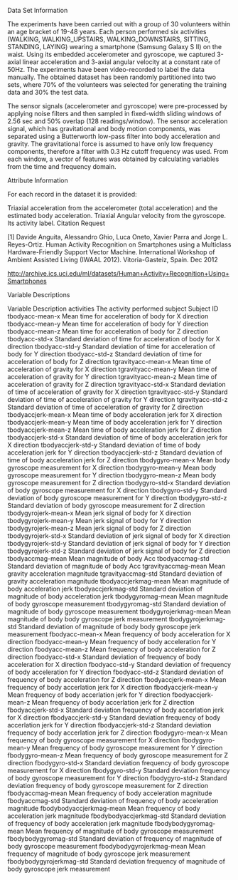 Data Set Information

The experiments have been carried out with a group of 30 volunteers within an age bracket of 19-48 years. Each person performed six activities (WALKING, WALKING_UPSTAIRS, WALKING_DOWNSTAIRS, SITTING, STANDING, LAYING) wearing a smartphone (Samsung Galaxy S II) on the waist. Using its embedded accelerometer and gyroscope, we captured 3-axial linear acceleration and 3-axial angular velocity at a constant rate of 50Hz. The experiments have been video-recorded to label the data manually. The obtained dataset has been randomly partitioned into two sets, where 70% of the volunteers was selected for generating the training data and 30% the test data.

The sensor signals (accelerometer and gyroscope) were pre-processed by applying noise filters and then sampled in fixed-width sliding windows of 2.56 sec and 50% overlap (128 readings/window). The sensor acceleration signal, which has gravitational and body motion components, was separated using a Butterworth low-pass filter into body acceleration and gravity. The gravitational force is assumed to have only low frequency components, therefore a filter with 0.3 Hz cutoff frequency was used. From each window, a vector of features was obtained by calculating variables from the time and frequency domain.

Attribute Information

For each record in the dataset it is provided:

Triaxial acceleration from the accelerometer (total acceleration) and the estimated body acceleration.
Triaxial Angular velocity from the gyroscope.
Its activity label.
Citation Request

[1] Davide Anguita, Alessandro Ghio, Luca Oneto, Xavier Parra and Jorge L. Reyes-Ortiz. Human Activity Recognition on Smartphones using a Multiclass Hardware-Friendly Support Vector Machine. International Workshop of Ambient Assisted Living (IWAAL 2012). Vitoria-Gasteiz, Spain. Dec 2012

http://archive.ics.uci.edu/ml/datasets/Human+Activity+Recognition+Using+Smartphones

Variable Descriptions

Variable	Description
activities	The activity performed
subject	Subject ID
tbodyacc-mean-x	Mean time for acceleration of body for X direction
tbodyacc-mean-y	Mean time for acceleration of body for Y direction
tbodyacc-mean-z	Mean time for acceleration of body for Z direction
tbodyacc-std-x	Standard deviation of time for acceleration of body for X direction
tbodyacc-std-y	Standard deviation of time for acceleration of body for Y direction
tbodyacc-std-z	Standard deviation of time for acceleration of body for Z direction
tgravityacc-mean-x	Mean time of acceleration of gravity for X direction
tgravityacc-mean-y	Mean time of acceleration of gravity for Y direction
tgravityacc-mean-z	Mean time of acceleration of gravity for Z direction
tgravityacc-std-x	Standard deviation of time of acceleration of gravity for X direction
tgravityacc-std-y	Standard deviation of time of acceleration of gravity for Y direction
tgravityacc-std-z	Standard deviation of time of acceleration of gravity for Z direction
tbodyaccjerk-mean-x	Mean time of body acceleration jerk for X direction
tbodyaccjerk-mean-y	Mean time of body acceleration jerk for Y direction
tbodyaccjerk-mean-z	Mean time of body acceleration jerk for Z direction
tbodyaccjerk-std-x	Standard deviation of time of body acceleration jerk for X direction
tbodyaccjerk-std-y	Standard deviation of time of body acceleration jerk for Y direction
tbodyaccjerk-std-z	Standard deviation of time of body acceleration jerk for Z direction
tbodygyro-mean-x	Mean body gyroscope measurement for X direction
tbodygyro-mean-y	Mean body gyroscope measurement for Y direction
tbodygyro-mean-z	Mean body gyroscope measurement for Z direction
tbodygyro-std-x	Standard deviation of body gyroscope measurement for X direction
tbodygyro-std-y	Standard deviation of body gyroscope measurement for Y direction
tbodygyro-std-z	Standard deviation of body gyroscope measurement for Z direction
tbodygyrojerk-mean-x	Mean jerk signal of body for X direction
tbodygyrojerk-mean-y	Mean jerk signal of body for Y direction
tbodygyrojerk-mean-z	Mean jerk signal of body for Z direction
tbodygyrojerk-std-x	Standard deviation of jerk signal of body for X direction
tbodygyrojerk-std-y	Standard deviation of jerk signal of body for Y direction
tbodygyrojerk-std-z	Standard deviation of jerk signal of body for Z direction
tbodyaccmag-mean	Mean magnitude of body Acc
tbodyaccmag-std	Standard deviation of magnitude of body Acc
tgravityaccmag-mean	Mean gravity acceleration magnitude
tgravityaccmag-std	Standard deviation of gravity acceleration magnitude
tbodyaccjerkmag-mean	Mean magnitude of body acceleration jerk
tbodyaccjerkmag-std	Standard deviation of magnitude of body acceleration jerk
tbodygyromag-mean	Mean magnitude of body gyroscope measurement
tbodygyromag-std	Standard deviation of magnitude of body gyroscope measurement
tbodygyrojerkmag-mean	Mean magnitude of body body gyroscope jerk measurement
tbodygyrojerkmag-std	Standard deviation of magnitude of body body gyroscope jerk measurement
fbodyacc-mean-x	Mean frequency of body acceleration for X direction
fbodyacc-mean-y	Mean frequency of body acceleration for Y direction
fbodyacc-mean-z	Mean frequency of body acceleration for Z direction
fbodyacc-std-x	Standard deviation of frequency of body acceleration for X direction
fbodyacc-std-y	Standard deviation of frequency of body acceleration for Y direction
fbodyacc-std-z	Standard deviation of frequency of body acceleration for Z direction
fbodyaccjerk-mean-x	Mean frequency of body accerlation jerk for X direction
fbodyaccjerk-mean-y	Mean frequency of body accerlation jerk for Y direction
fbodyaccjerk-mean-z	Mean frequency of body accerlation jerk for Z direction
fbodyaccjerk-std-x	Standard deviation frequency of body accerlation jerk for X direction
fbodyaccjerk-std-y	Standard deviation frequency of body accerlation jerk for Y direction
fbodyaccjerk-std-z	Standard deviation frequency of body accerlation jerk for Z direction
fbodygyro-mean-x	Mean frequency of body gyroscope measurement for X direction
fbodygyro-mean-y	Mean frequency of body gyroscope measurement for Y direction
fbodygyro-mean-z	Mean frequency of body gyroscope measurement for Z direction
fbodygyro-std-x	Standard deviation frequency of body gyroscope measurement for X direction
fbodygyro-std-y	Standard deviation frequency of body gyroscope measurement for Y direction
fbodygyro-std-z	Standard deviation frequency of body gyroscope measurement for Z direction
fbodyaccmag-mean	Mean frequency of body acceleration magnitude
fbodyaccmag-std	Standard deviation of frequency of body acceleration magnitude
fbodybodyaccjerkmag-mean	Mean frequency of body acceleration jerk magnitude
fbodybodyaccjerkmag-std	Standard deviation of frequency of body acceleration jerk magnitude
fbodybodygyromag-mean	Mean frequency of magnitude of body gyroscope measurement
fbodybodygyromag-std	Standard deviation of frequency of magnitude of body gyroscope measurement
fbodybodygyrojerkmag-mean	Mean frequency of magnitude of body gyroscope jerk measurement
fbodybodygyrojerkmag-std	Standard deviation frequency of magnitude of body gyroscope jerk measurement
